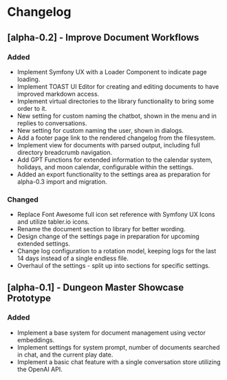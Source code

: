 # Changelog

## [alpha-0.2] - Improve Document Workflows

### Added
- Implement Symfony UX with a Loader Component to indicate page loading.
- Implement TOAST UI Editor for creating and editing documents to have improved markdown access.
- Implement virtual directories to the library functionality to bring some order to it.
- New setting for custom naming the chatbot, shown in the menu and in replies to conversations.
- New setting for custom naming the user, shown in dialogs.
- Add a footer page link to the rendered changelog from the filesystem.
- Implement view for documents with parsed output, including full directory breadcrumb navigation.
- Add GPT Functions for extended information to the calendar system, holidays, and moon calendar, configurable within the settings.
- Added an export functionality to the settings area as preparation for alpha-0.3 import and migration.

### Changed
- Replace Font Awesome full icon set reference with Symfony UX Icons and utilize tabler.io icons.
- Rename the document section to library for better wording.
- Design change of the settings page in preparation for upcoming extended settings.
- Change log configuration to a rotation model, keeping logs for the last 14 days instead of a single endless file.
- Overhaul of the settings - split up into sections for specific settings.

## [alpha-0.1] - Dungeon Master Showcase Prototype

### Added
- Implement a base system for document management using vector embeddings.
- Implement settings for system prompt, number of documents searched in chat, and the current play date.
- Implement a basic chat feature with a single conversation store utilizing the OpenAI API.
